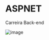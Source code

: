 # ASPNET
Carreira Back-end


![image](https://github.com/fe-clemente/ASP.NET/assets/139177777/6e9b8f83-e853-4d4e-815e-a270f4d21ccd)
